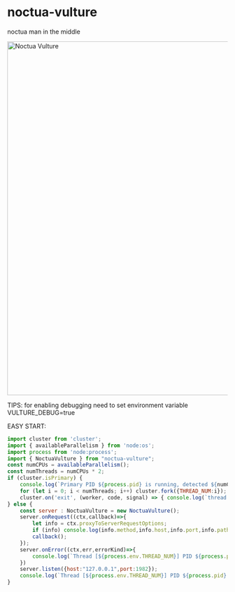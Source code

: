 # noctua-vulture
noctua man in the middle

<img width="808" alt="Noctua Vulture" src="https://github.com/user-attachments/assets/19698754-200d-45f3-9d81-b3f9d95579f7">

TIPS:
for enabling debugging need to set environment variable VULTURE_DEBUG=true

EASY START:

```javascript
import cluster from 'cluster';
import { availableParallelism } from 'node:os';
import process from 'node:process';
import { NoctuaVulture } from "noctua-vulture";
const numCPUs = availableParallelism();
const numThreads = numCPUs * 2;
if (cluster.isPrimary) {
    console.log(`Primary PID ${process.pid} is running, detected ${numCPUs} cpus, starting ${numThreads} threads...`);
    for (let i = 0; i < numThreads; i++) cluster.fork({THREAD_NUM:i});
    cluster.on('exit', (worker, code, signal) => { console.log(`thread PID ${worker.process.pid} died`,code,signal); });
} else {
    const server : NoctuaVulture = new NoctuaVulture();
    server.onRequest((ctx,callback)=>{
        let info = ctx.proxyToServerRequestOptions;
        if (info) console.log(info.method,info.host,info.port,info.path);
        callback();
    });
    server.onError((ctx,err,errorKind)=>{
        console.log(`Thread [${process.env.THREAD_NUM}] PID ${process.pid}`,ctx?.clientToProxyRequest.url,err,errorKind);
    })
    server.listen({host:"127.0.0.1",port:1982});
    console.log(`Thread [${process.env.THREAD_NUM}] PID ${process.pid} started`);
}
```